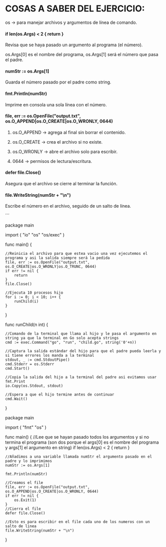 # COSAS A SABER DEL EJERCICIO:

os → para manejar archivos y argumentos de línea de comando.

#### if len(os.Args) < 2 { return }

Revisa que se haya pasado un argumento al programa (el número).

os.Args[0] es el nombre del programa, os.Args[1] será el número que pasa el padre.

#### numStr := os.Args[1]

Guarda el número pasado por el padre como string.

#### fmt.Println(numStr)

Imprime en consola una sola línea con el número.

#### file, err := os.OpenFile("output.txt", os.O_APPEND|os.O_CREATE|os.O_WRONLY, 0644) 

1. os.O_APPEND → agrega al final sin borrar el contenido.

2. os.O_CREATE → crea el archivo si no existe.

3. os.O_WRONLY → abre el archivo solo para escribir.

4. 0644 → permisos de lectura/escritura.

#### defer file.Close()

Asegura que el archivo se cierre al terminar la función.

#### file.WriteString(numStr + "\n")

Escribe el número en el archivo, seguido de un salto de línea.


´´´

package main

import (
	"io"
	"os"
	"os/exec"
)

func main() {

	//Reinicia el archivo para que estea vacio una vez ejecutemos el programa y asi la salida siempre será la pedida
	file, err := os.OpenFile("output.txt", os.O_CREATE|os.O_WRONLY|os.O_TRUNC, 0644)
	if err != nil {
		return
	}
	file.Close()

	//Ejecuta 10 procesos hijo
	for i := 0; i < 10; i++ {
		runChild(i)
	}
}

func runChild(n int) {

	//Comando de la terminal que llama al hijo y le pasa el argumento en string ya que la terminal en Go solo acepta strings
	cmd := exec.Command("go", "run", "child.go", string('0'+n))

	//Captura la salida estándar del hijo para que el padre pueda leerla y si tiene errores los manda a la terminal
	stdout, _ := cmd.StdoutPipe()
	cmd.Stderr = os.Stderr
	cmd.Start()

	//Copia la salida del hijo a la terminal del padre asi evitamos usar fmt.Print
	io.Copy(os.Stdout, stdout)

	//Espera a que el hijo termine antes de continuar
	cmd.Wait()
}



package main

import (
	"fmt"
	"os"
)

func main() {
	//Lee que se hayan pasado todos los argumentos y si no termina el programa (son dos porque el args[0] es el nombre del programa y args[1] el argumento en string)
	if len(os.Args) < 2 {
		return
	}

	//Añadimos a una variable llamada numStr el argumento pasado en el padre y lo imprimimos
	numStr := os.Args[1]

	fmt.Println(numStr)

	//Creamos el file
	file, err := os.OpenFile("output.txt", os.O_APPEND|os.O_CREATE|os.O_WRONLY, 0644)
	if err != nil {
		os.Exit(1)
	}
	//Cierra el file
	defer file.Close()

	//Esto es para escribir en el file cada uno de los numeros con un salto de linea
	file.WriteString(numStr + "\n")
}